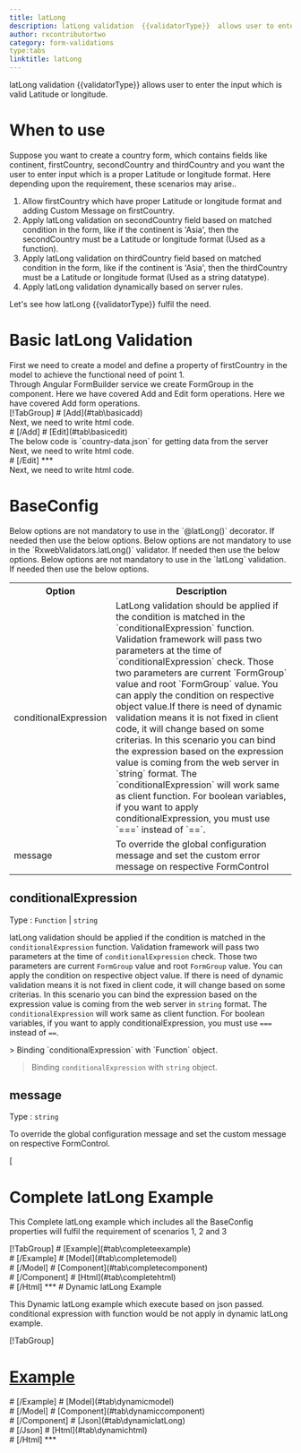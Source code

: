 ```yaml
---
title: latLong
description: latLong validation  {{validatorType}}  allows user to enter the input which is valid Latitude or longitude.
author: rxcontributortwo
category: form-validations
type:tabs
linktitle: latLong
---
```


<div class="title-bar"><p>latLong validation  {{validatorType}}  allows user to enter the input which is valid Latitude or longitude.</p></div>

# When to use
Suppose you want to create a country form, which contains fields like continent, firstCountry, secondCountry and thirdCountry and you want the user to enter input which is a proper Latitude or longitude format. Here depending upon the requirement, these scenarios may arise..
<ol class='showHideElement'>
  <li>Allow firstCountry which have proper Latitude or longitude format and adding Custom Message on firstCountry.</li>
  <li>Apply latLong validation on secondCountry field based on matched condition in the form, like if the continent is 'Asia', then the secondCountry must be a Latitude or longitude format (Used as a function).</li>
  <li>Apply latLong validation on thirdCountry field based on matched condition in the form, like if the continent is 'Asia', then the thirdCountry must be a Latitude or longitude format (Used as a string datatype).</li>
  <data-scope scope="['decorator','validator']">
  <li>Apply latLong validation dynamically based on server rules.</li>
  </data-scope>
</ol>
Let's see how latLong  {{validatorType}}  fulfil the need.

# Basic latLong Validation
<data-scope scope="['decorator','template-driven-directives','template-driven-decorators']">
First we need to create a model and define a property of firstCountry in the model to achieve the functional need of point 1.
<div component="app-code" key="latLong-add-model"></div> 
</data-scope>
Through Angular FormBuilder service we create FormGroup in the component.
<data-scope scope="['decorator']">
Here we have covered Add and Edit form operations. 
</data-scope>

<data-scope scope="['validator','template-driven-directives','template-driven-decorators']">
Here we have covered Add form operations. 
</data-scope>

<data-scope scope="['decorator']">
<div component="app-tabs" key="basic-operations"></div>
[!TabGroup]
# [Add](#tab\basicadd)
<div component="app-code" key="latLong-add-component"></div> 
Next, we need to write html code.
<div component="app-code" key="latLong-add-html"></div> 
<div component="app-example-runner" ref-component="app-latLong-add"></div>
# [/Add]
# [Edit](#tab\basicedit)
<div component="app-code" key="latLong-edit-component"></div>
The below code is `country-data.json` for getting data from the server 
<div component="app-code" key="latLong-edit-json"></div>  
Next, we need to write html code.
<div component="app-code" key="latLong-edit-html"></div> 
<div component="app-example-runner" ref-component="app-latLong-edit"></div>
# [/Edit]
***
</data-scope>

<data-scope scope="['validator','template-driven-directives','template-driven-decorators']">
<div component="app-code" key="latLong-add-component"></div> 
Next, we need to write html code.
<div component="app-code" key="latLong-add-html"></div> 
<div component="app-example-runner" ref-component="app-latLong-add"></div>
</data-scope>

# BaseConfig
<data-scope scope="['decorator']">
Below options are not mandatory to use in the `@latLong()` decorator. If needed then use the below options.
</data-scope>
<data-scope scope="['validator']">
Below options are not mandatory to use in the `RxwebValidators.latLong()` validator. If needed then use the below options.
</data-scope>
<data-scope scope="['template-driven-directives','template-driven-decorators']">
Below options are not mandatory to use in the `latLong` validation. If needed then use the below options.
</data-scope>

<table class="table table-bordered table-striped showHideElement">
<tr><th>Option</th><th>Description</th></tr>
<tr><td><a  (click)='scrollTo("#conditionalExpression")'  title="conditionalExpression">conditionalExpression</a></td><td>LatLong validation should be applied if the condition is matched in the `conditionalExpression` function. Validation framework will pass two parameters at the time of `conditionalExpression` check. Those two parameters are current `FormGroup` value and root `FormGroup` value. You can apply the condition on respective object value.If there is need of dynamic validation means it is not fixed in client code, it will change based on some criterias. In this scenario you can bind the expression based on the expression value is coming from the web server in `string` format. The `conditionalExpression` will work same as client function. For boolean variables, if you want to apply conditionalExpression, you must use `===` instead of `==`.</td></tr>
<tr><td><a  (click)='scrollTo("#message")'  title="message">message</a></td><td>To override the global configuration message and set the custom error message on respective FormControl</td></tr>
</table>

## conditionalExpression 
Type :  `Function`  |  `string` 

latLong validation should be applied if the condition is matched in the `conditionalExpression` function. Validation framework will pass two parameters at the time of `conditionalExpression` check. Those two parameters are current `FormGroup` value and root `FormGroup` value. You can apply the condition on respective object value.
If there is need of dynamic validation means it is not fixed in client code, it will change based on some criterias. In this scenario you can bind the expression based on the expression value is coming from the web server in `string` format. The `conditionalExpression` will work same as client function. For boolean variables, if you want to apply conditionalExpression, you must use `===` instead of `==`.

<data-scope scope="['validator','decorator']">
> Binding `conditionalExpression` with `Function` object.
<div component="app-code" key="latLong-conditionalExpressionExampleFunction-model"></div> 
</data-scope>

> Binding `conditionalExpression` with `string` object.
<div component="app-code" key="latLong-conditionalExpressionExampleString-model"></div> 

<div component="app-example-runner" ref-component="app-latLong-conditionalExpression" title="latLong {{validatorType}} with conditionalExpression" key="conditionalExpression"></div>

## message 
Type :  `string` 

To override the global configuration message and set the custom message on respective FormControl.

[<div component="app-code" key="latLong-messageExample-model"></div> 
<div component="app-example-runner" ref-component="app-latLong-message" title="latLong {{validatorType}} with message" key="message"></div>

# Complete latLong Example

This Complete latLong example which includes all the BaseConfig properties will fulfil the requirement of scenarios 1, 2 and 3

<div component="app-tabs" key="complete"></div>
[!TabGroup]
# [Example](#tab\completeexample)
<div component="app-example-runner" ref-component="app-latLong-complete"></div>
# [/Example]
<data-scope scope="['decorator','template-driven-directives','template-driven-decorators']">
# [Model](#tab\completemodel)
<div component="app-code" key="latLong-complete-model"></div> 
# [/Model]
</data-scope>
# [Component](#tab\completecomponent)
<div component="app-code" key="latLong-complete-component"></div> 
# [/Component]
# [Html](#tab\completehtml)
<div component="app-code" key="latLong-complete-html"></div> 
# [/Html]
***

<data-scope scope="['decorator','validator']">
# Dynamic latLong Example

This Dynamic latLong example which execute based on json passed. conditional expression with function would be not apply in dynamic latLong example. 

<div component="app-tabs" key="dynamic"></div>

[!TabGroup]
# [Example](#tab\dynamicexample)
<div component="app-example-runner" ref-component="app-latLong-dynamic"></div>
# [/Example]
<data-scope scope="['decorator']">
# [Model](#tab\dynamicmodel)
<div component="app-code" key="latLong-dynamic-model"></div>
# [/Model]
</data-scope>
# [Component](#tab\dynamiccomponent)
<div component="app-code" key="latLong-dynamic-component"></div>
# [/Component]
# [Json](#tab\dynamiclatLong)
<div component="app-code" key="latLong-dynamic-latLong"></div>
# [/Json]
# [Html](#tab\dynamichtml)
<div component="app-code" key="latLong-dynamic-html"></div> 
# [/Html]
***
</data-scope>
